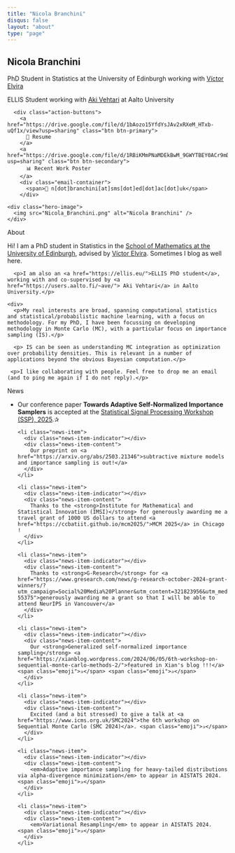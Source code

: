 ```yaml
---
title: "Nicola Branchini"
disqus: false
layout: "about"
type: "page"
---
```


<link rel="preconnect" href="https://fonts.googleapis.com">
<link rel="preconnect" href="https://fonts.gstatic.com" crossorigin>
<link href="https://fonts.googleapis.com/css2?family=Inter:wght@300;400;500;600;700&family=JetBrains+Mono:wght@400;500&family=Crimson+Text:ital,wght@0,400;0,600;1,400&display=swap" rel="stylesheet">
<link rel="stylesheet" href="/css/modern-style.css">

<style>
  /* Ensure our modern styles work within the theme's structure */
  body {
    font-family: 'Inter', 'SF Pro Display', -apple-system, BlinkMacSystemFont, system-ui, sans-serif !important;
  }
  
  /* Fix for theme compatibility */
  .container.wrapper {
    max-width: 1200px;
    margin: 0 auto;
  }
  
  .post .markdown {
    max-width: none;
  }
</style>

<div class="modern-container">

<!-- Hero Section -->
<section class="hero-section">
  <div class="hero-content">
    <div class="hero-text">
      <h1>Nicola Branchini</h1>
      <p class="hero-subtitle">PhD Student in Statistics at the University of Edinburgh working with <a href="https://victorelvira.github.io/"> Víctor Elvira</a></p>
      <p class="hero-subtitle">ELLIS Student working with <a href="https://users.aalto.fi/~ave/"> Aki Vehtari</a> at Aalto University</p>
      
      <div class="action-buttons">
        <a href="https://drive.google.com/file/d/1bAozo15YfdYsJAv2xRXeM_HTxb-uQf1x/view?usp=sharing" class="btn btn-primary">
          📄 Resume
        </a>
        <a href="https://drive.google.com/file/d/1RBiKMmPNaMDEkBwM_9GWYTBEY0ACr9mD/view?usp=sharing" class="btn btn-secondary">
          📊 Recent Work Poster
        </a>
        <div class="email-container">
          <span>📧 n[dot]branchini[at]sms[dot]ed[dot]ac[dot]uk</span>
        </div>
  </div>
</div>

    <div class="hero-image">
      <img src="Nicola_Branchini.png" alt="Nicola Branchini" />
    </div>
  </div>
</section>

<!-- About Section -->
<section class="content-section">
  <div class="section-title">About</div>
  
  <div class="grid-2">
    <div>
      <p>Hi! I am a PhD student in Statistics in the <a href="https://www.maths.ed.ac.uk/school-of-mathematics/research/data-decisions/statistics/stats-people">School of Mathematics at the University of Edinburgh</a>, advised by <a href="https://victorelvira.github.io/"> Víctor Elvira</a>. Sometimes I blog as well here.</p>
      
      <p>I am also an <a href="https://ellis.eu/">ELLIS PhD student</a>, working with and co-supervised by <a href="https://users.aalto.fi/~ave/"> Aki Vehtari</a> in Aalto University.</p>
</div>

    <div>
      <p>My real interests are broad, spanning computational statistics and statistical/probabilistic machine learning, with a focus on methodology. For my PhD, I have been focussing on developing methodology in Monte Carlo (MC), with a particular focus on importance sampling (IS).</p>
      
      <p> IS can be seen as understanding MC integration as optimization over probability densities. This is relevant in a number of applications beyond the obvious Bayesian computation.</p>
      
     <p>I like collaborating with people. Feel free to drop me an email (and to ping me again if I do not reply).</p>
   </div>
 </div>
</section>

<!-- News Section -->
<section class="content-section">
  <div class="section-title">News</div>
  
  <ul class="news-list">
    <li class="news-item">
      <div class="news-item-indicator"></div>
      <div class="news-item-content">
        Our conference paper <strong>Towards Adaptive Self-Normalized Importance Samplers</strong> is accepted at the <a href="https://2025.ieeessp.org/">Statistical Signal Processing Workshop (SSP), 2025</a>.<span class="emoji">✰</span>
      </div>
    </li>
    
    <li class="news-item">
      <div class="news-item-indicator"></div>
      <div class="news-item-content">
        Our preprint on <a href="https://arxiv.org/abs/2503.21346">subtractive mixture models and importance sampling is out!</a>
      </div>
    </li>
    
    <li class="news-item">
      <div class="news-item-indicator"></div>
      <div class="news-item-content">
        Thanks to the <strong>Institute for Mathematical and Statistical Innovation (IMSI)</strong> for generously awarding me a travel grant of 1000 US dollars to attend <a href="https://ccbatiit.github.io/mcm2025/">MCM 2025</a> in Chicago !
      </div>
    </li>
    
    <li class="news-item">
      <div class="news-item-indicator"></div>
      <div class="news-item-content">
        Thanks to <strong>G-Research</strong> for <a href="https://www.gresearch.com/news/g-research-october-2024-grant-winners/?utm_campaign=Social%20Media%20Planner&utm_content=321823956&utm_medium=social&utm_source=linkedin&hss_channel=lcp-55375">generously awarding me a grant so that I will be able to attend NeurIPS in Vancouver</a>
      </div>
    </li>
    
    <li class="news-item">
      <div class="news-item-indicator"></div>
      <div class="news-item-content">
        Our <strong>Generalized self-normalized importance sampling</strong> <a href="https://xianblog.wordpress.com/2024/06/05/6th-workshop-on-sequential-monte-carlo-methods-2/">featured in Xian's blog !!!</a> <span class="emoji">✰</span> <span class="emoji">✰</span>
      </div>
    </li>
    
    <li class="news-item">
      <div class="news-item-indicator"></div>
      <div class="news-item-content">
        Excited (and a bit stressed) to give a talk at <a href="https://www.icms.org.uk/SMC2024">the 6th workshop on Sequential Monte Carlo (SMC 2024)</a>. <span class="emoji">✰</span>
      </div>
    </li>
    
    <li class="news-item">
      <div class="news-item-indicator"></div>
      <div class="news-item-content">
        <em>Adaptive importance sampling for heavy-tailed distributions via alpha-divergence minimization</em> to appear in AISTATS 2024. <span class="emoji">✰</span>
      </div>
    </li>
    
    <li class="news-item">
      <div class="news-item-indicator"></div>
      <div class="news-item-content">
        <em>Variational Resampling</em> to appear in AISTATS 2024. <span class="emoji">✰</span>
      </div>
    </li>
  </ul>
</section>

</div>
